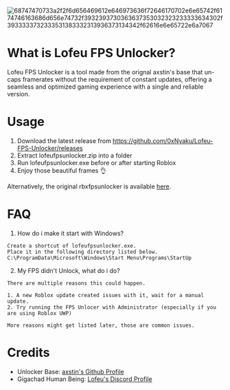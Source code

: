 ![68747470733a2f2f6d656469612e646973636f72646170702e6e65742f6174746163686d656e74732f3932393730363637353032323233333634302f3933333732333531383332313936373134342f62616e6e65722e6a7067](https://github.com/0xNyaku/Lofeu-FPS-Unlocker/assets/89752788/2ec1a2ad-195f-4bde-9e7e-981eb56aefff)

# What is Lofeu FPS Unlocker?

Lofeu FPS Unlocker is a tool made from the orignal axstin's base that un-caps framerates without the requirement of constant updates, offering a seamless and optimized gaming experience with a single and reliable version.

# Usage

1. Download the latest release from https://github.com/0xNyaku/Lofeu-FPS-Unlocker/releases
2. Extract lofeufpsunlocker.zip into a folder
3. Run lofeufpsunlocker.exe before or after starting Roblox
4. Enjoy those beautiful frames 👌 

Alternatively, the original rbxfpsunlocker is available [here](https://github.com/axstin/rbxfpsunlocker/releases).

# FAQ

1. How do i make it start with Windows?
```
Create a shortcut of lofeufpsunlocker.exe.
Place it in the following directory listed below.
C:\ProgramData\Microsoft\Windows\Start Menu\Programs\StartUp
```
2. My FPS didn't Unlock, what do i do?
```
There are multiple reasons this could happen.

1. A new Roblox update created issues with it, wait for a manual update.
2. Try running the FPS Unlocer with Administrator (especially if you are using Roblox UWP)

More reasons might get listed later, those are common issues.
```

# Credits
- Unlocker Base: [axstin's Github Profile](https://github.com/axstin/)
- Gigachad Human Being: [Lofeu's Discord Profile](https://lookup.guru/343347978880155649)
